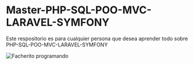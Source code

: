 # Master-PHP-SQL-POO-MVC-LARAVEL-SYMFONY

Este respositorio es para cualquier persona que desea aprender todo sobre PHP-SQL-POO-MVC-LARAVEL-SYMFONY

![Facherito programando](https://c.tenor.com/kYWeox8OKvAAAAAC/pokemon-squirtle.gif)
